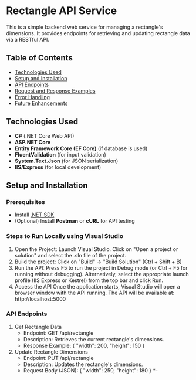 # Rectangle API Service

This is a simple backend web service for managing a rectangle's dimensions. It provides endpoints for retrieving and updating rectangle data via a RESTful API.

## Table of Contents
- [Technologies Used](#technologies-used)
- [Setup and Installation](#setup-and-installation)
- [API Endpoints](#api-endpoints)
- [Request and Response Examples](#request-and-response-examples)
- [Error Handling](#error-handling)
- [Future Enhancements](#future-enhancements)

## Technologies Used
- **C#** (.NET Core Web API)
- **ASP.NET Core**
- **Entity Framework Core (EF Core)** (if database is used)
- **FluentValidation** (for input validation)
- **System.Text.Json** (for JSON serialization)
- **IIS/Express** (for local development)

## Setup and Installation

### Prerequisites
- Install [.NET SDK](https://dotnet.microsoft.com/en-us/download)
- (Optional) Install **Postman** or **cURL** for API testing

### Steps to Run Locally using Visual Studio
1. Open the Project:
   Launch Visual Studio.
   Click on "Open a project or solution" and select the .sln file of the project.
2. Build the project:
   Click on "Build" → "Build Solution" (Ctrl + Shift + B)
3. Run the API:
   Press F5 to run the project in Debug mode (or Ctrl + F5 for running without debugging).
   Alternatively, select the appropriate launch profile (IIS Express or Kestrel) from the top bar and click Run.
5. Access the API
   Once the application starts, Visual Studio will open a browser window with the API running.
   The API will be available at: http://localhost:5000

### API Endpoints
1. Get Rectangle Data
   - Endpoint: GET /api/rectangle
   - Description: Retrieves the current rectangle's dimensions.
   - Response Example:
       {
         "width": 200,
         "height": 150
       }
2. Update Rectangle Dimensions
   - Endpoint: PUT /api/rectangle
   - Description: Updates the rectangle's dimensions.
   - Request Body (JSON):
       {
         "width": 250,
         "height": 180
       }
     *-
   








